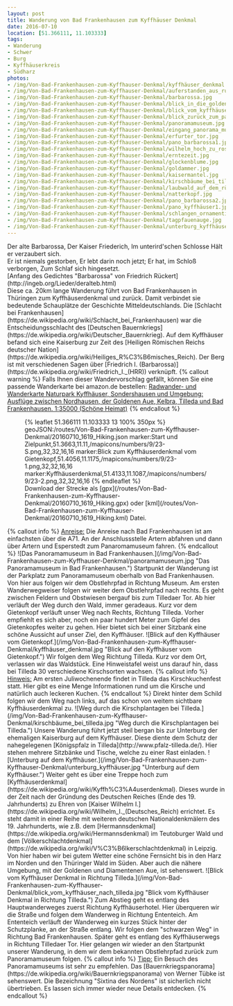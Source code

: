 ```yaml
---
layout: post
title: Wanderung von Bad Frankenhausen zum Kyffhäuser Denkmal
date: 2016-07-10
location: [51.366111, 11.103333]
tags:
- Wanderung
- Schwer
- Burg
- Kyffhäuserkreis
- Südharz
photos:
- /img/Von-Bad-Frankenhausen-zum-Kyffhauser-Denkmal/kyffhäuser_denkmal.jpg
- /img/Von-Bad-Frankenhausen-zum-Kyffhauser-Denkmal/auferstanden_aus_ruinen.jpg
- /img/Von-Bad-Frankenhausen-zum-Kyffhauser-Denkmal/barbarossa.jpg
- /img/Von-Bad-Frankenhausen-zum-Kyffhauser-Denkmal/blick_in_die_goldene_aue.jpg
- /img/Von-Bad-Frankenhausen-zum-Kyffhauser-Denkmal/blick_vom_kyffhäuser_nach_tilleda.jpg
- /img/Von-Bad-Frankenhausen-zum-Kyffhauser-Denkmal/blick_zurück_zum_panoramamuseum.jpg
- /img/Von-Bad-Frankenhausen-zum-Kyffhauser-Denkmal/panoramamuseum.jpg
- /img/Von-Bad-Frankenhausen-zum-Kyffhauser-Denkmal/eingang_panorama_museum.jpg
- /img/Von-Bad-Frankenhausen-zum-Kyffhauser-Denkmal/erfurter_tor.jpg
- /img/Von-Bad-Frankenhausen-zum-Kyffhauser-Denkmal/pano_barbarossa1.jpg
- /img/Von-Bad-Frankenhausen-zum-Kyffhauser-Denkmal/wilhelm_hoch_zu_ross.jpg
- /img/Von-Bad-Frankenhausen-zum-Kyffhauser-Denkmal/erntezeit.jpg
- /img/Von-Bad-Frankenhausen-zum-Kyffhauser-Denkmal/glockenblume.jpg
- /img/Von-Bad-Frankenhausen-zum-Kyffhauser-Denkmal/goldammer.jpg
- /img/Von-Bad-Frankenhausen-zum-Kyffhauser-Denkmal/kaisermantel.jpg
- /img/Von-Bad-Frankenhausen-zum-Kyffhauser-Denkmal/kirschbäume_bei_tilleda.jpg
- /img/Von-Bad-Frankenhausen-zum-Kyffhauser-Denkmal/laubwald_auf_dem_rückweg.jpg
- /img/Von-Bad-Frankenhausen-zum-Kyffhauser-Denkmal/natterkopf.jpg
- /img/Von-Bad-Frankenhausen-zum-Kyffhauser-Denkmal/pano_barbarossa2.jpg
- /img/Von-Bad-Frankenhausen-zum-Kyffhauser-Denkmal/pano_kyffhäuser1.jpg
- /img/Von-Bad-Frankenhausen-zum-Kyffhauser-Denkmal/schlangen_ornamentik.jpg
- /img/Von-Bad-Frankenhausen-zum-Kyffhauser-Denkmal/tagpfauenauge.jpg
- /img/Von-Bad-Frankenhausen-zum-Kyffhauser-Denkmal/unterburg_kyffhäuser.jpg
---
```

<div class="container"><div class="col-sm-4">Der alte Barbarossa,
  Der Kaiser Friederich,
  Im unterird'schen Schlosse
  Hält er verzaubert sich.</div><div class="col-sm-4">Er ist niemals gestorben,
  Er lebt darin noch jetzt;
  Er hat, im Schloß verborgen,
  Zum Schlaf sich hingesetzt.</div>
  <div class="col-sm-12">
  [Anfang des Gedichtes "Barbarossa" von Friedrich Rückert](http://ingeb.org/Lieder/deralteb.html)
</div></div>
Diese ca. 20km lange Wanderung führt von Bad Frankenhausen in Thüringen zum Kyffhäuserdenkmal und zurück. Damit verbindet sie bedeutende Schauplätze der Geschichte Mitteldeutschlands. Die [Schlacht bei Frankenhausen](https://de.wikipedia.org/wiki/Schlacht_bei_Frankenhausen) war die Entscheidungsschlacht des [Deutschen Bauernkriegs](https://de.wikipedia.org/wiki/Deutscher_Bauernkrieg). Auf dem Kyffhäuser befand sich eine Kaiserburg zur Zeit des [Heiligen Römischen Reichs deutscher Nation](https://de.wikipedia.org/wiki/Heiliges_R%C3%B6misches_Reich). Der Berg ist mit verschiedenen Sagen über [Friedrich I. (Barbarossa)](https://de.wikipedia.org/wiki/Friedrich_I._(HRR)) verknüpft.
{% callout warning %}
Falls Ihnen dieser Wandervorschlag gefällt, können Sie eine passende Wanderkarte bei amazon.de bestellen:
<a rel="nofollow" href="https://www.amazon.de/Radwander--Wanderkarte-Naturpark-Kyffhäuser-Sondershausen/dp/3895911089/ref=as_li_ss_tl?ie=UTF8&qid=1468260252&sr=8-1&keywords=kyffhäuser+wanderkarte&linkCode=ll1&tag=thueringergip-21&linkId=1c2cb212ef2f61431ecbeb09638e776d
">Radwander- und Wanderkarte Naturpark Kyffhäuser, Sondershausen und Umgebung: Ausflüge zwischen Nordhausen, der Goldenen Aue, Kelbra, Tilleda und Bad Frankenhausen. 1:35000 (Schöne Heimat)</a><img src="http://ir-de.amazon-adsystem.com/e/ir?t=thueringergip-21&l=as2&o=3&a=1468260252" width="1" height="1" border="0" alt="" style="border:none !important; margin:0px !important;" />
{% endcallout %}
<figure>{% leaflet 51.366111 11.103333 13 100% 350px %}
geoJSON:/routes/Von-Bad-Frankenhausen-zum-Kyffhauser-Denkmal/20160710_1619_Hiking.json
marker:Start und Zielpunkt,51.3663,11.11,/mapicons/numbers/9/23-S.png,32,32,16,16
marker:Blick zum Kyffhäuserdenkmal vom Gietenkopf,51.4056,11.1175,/mapicons/numbers/9/23-1.png,32,32,16,16
marker:Kyffhäuserdenkmal,51.4133,11.1087,/mapicons/numbers/9/23-2.png,32,32,16,16
{% endleaflet %}<figcaption>Download der Strecke als [gpx](/routes/Von-Bad-Frankenhausen-zum-Kyffhauser-Denkmal/20160710_1619_Hiking.gpx) oder [kml](/routes/Von-Bad-Frankenhausen-zum-Kyffhauser-Denkmal/20160710_1619_Hiking.kml) Datei.</figcaption></figure>
<!-- more -->
{% callout info %}
<u>Anreise:</u> Die Anreise nach Bad Frankenhausen ist am einfachsten über die A71. An der Anschlussstelle Artern abfahren und dann über Artern und Esperstedt zum Panaromamuseum fahren.
{% endcallout %}
![Das Panoramamuseum  in Bad Frankenhausen.](/img/Von-Bad-Frankenhausen-zum-Kyffhauser-Denkmal/panoramamuseum.jpg "Das Panoramamuseum  in Bad Frankenhausen.")
Startpunkt der Wanderung ist der Parkplatz zum Panoramamuseum oberhalb von Bad Frankenhausen. Von hier aus folgen wir dem Obstlehrpfad in Richtung Museum. Am ersten Wanderwegweiser folgen wir weiter dem Obstlehrpfad nach rechts. Es geht zwischen Feldern und Obstwiesen bergauf bis zum Tilledaer Tor. Ab hier verläuft der Weg durch den Wald, immer geradeaus. Kurz vor dem Gietenkopf verläuft unser Weg nach Rechts, Richtung Tilleda. Vorher empfiehlt es sich aber, noch ein paar hundert Meter zum Gipfel des Gietenkopfes weiter zu gehen. Hier bietet sich bei einer Sitzbank eine schöne Aussicht auf unser Ziel, den Kyffhäuser.
![Blick auf den Kyffhäuser vom Gietenkopf.](/img/Von-Bad-Frankenhausen-zum-Kyffhauser-Denkmal/kyffhäuser_denkmal.jpg "Blick auf den Kyffhäuser vom Gietenkopf.")
Wir folgen dem Weg Richtung Tilleda. Kurz vor dem Ort, verlassen wir das Waldstück. Eine Hinweistafel weist uns darauf hin, dass bei Tilleda 30 verschiedene Kirschsorten wachsen.
{% callout info %}
<u>Hinweis:</u> Am ersten Juliwochenende findet in Tilleda das Kirschkuchenfest statt. Hier gibt es eine Menge Informationen rund um die Kirsche und natürlich auch leckeren Kuchen.
{% endcallout %}
Direkt hinter dem Schild folgen wir dem Weg nach links, auf das schon von weitem sichtbare Kyffhäuserdenkmal zu.
![Weg durch die Kirschplantagen bei Tilleda.](/img/Von-Bad-Frankenhausen-zum-Kyffhauser-Denkmal/kirschbäume_bei_tilleda.jpg "Weg durch die Kirschplantagen bei Tilleda.")
Unsere Wanderung führt jetzt steil bergan bis zur Unterburg der ehemaligen Kaiserburg auf dem Kyffhäuser. Diese diente dem Schutz der nahegelegenen [Königspfalz in Tilleda](http://www.pfalz-tilleda.de/). Hier stehen mehrere Sitzbänke und Tische, welche zu einer Rast einladen.
![Unterburg auf dem Kyffhäuser.](/img/Von-Bad-Frankenhausen-zum-Kyffhauser-Denkmal/unterburg_kyffhäuser.jpg "Unterburg auf dem Kyffhäuser.")
Weiter geht es über eine Treppe hoch zum [Kyffhäuserdenkmal](https://de.wikipedia.org/wiki/Kyffh%C3%A4userdenkmal). Dieses wurde in der Zeit nach der Gründung des Deutschen Reiches (Ende des 19. Jahrhunderts) zu Ehren von [Kaiser Wilhelm I.](https://de.wikipedia.org/wiki/Wilhelm_I._(Deutsches_Reich) errichtet. Es steht damit in einer Reihe mit weiteren deutschen Nationaldenkmälern des 19. Jahrhunderts, wie z.B. dem [Hermannsdenkmal](https://de.wikipedia.org/wiki/Hermannsdenkmal) im Teutoburger Wald und dem [Völkerschlachtdenkmal](https://de.wikipedia.org/wiki/V%C3%B6lkerschlachtdenkmal) in Leipzig. Von hier haben wir bei gutem Wetter eine schöne Fernsicht bis in den Harz im Norden und den Thüringer Wald im Süden. Aber auch die nähere Umgebung, mit der Goldenen und Diamentenen Aue, ist sehenswert.
![Blick vom Kyffhäuser Denkmal in Richtung Tilleda.](/img/Von-Bad-Frankenhausen-zum-Kyffhauser-Denkmal/blick_vom_kyffhäuser_nach_tilleda.jpg "Blick vom Kyffhäuser Denkmal in Richtung Tilleda.")
Zum Abstieg geht es entlang des Hauptwanderweges zuerst Richtung Kyffhäuserhotel. Hier überqueren wir die Straße und folgen dem Wanderweg in Richtung Ententeich. Am Ententeich verläuft der Wanderweg ein kurzes Stück hinter der Schutzplanke, an der Straße entlang. Wir folgen dem "schwarzen Weg" in Richtung Bad Frankenhausen. Später geht es entlang des Kyffhäuserwegs in Richtung Tilledaer Tor. Hier gelangen wir wieder an den Startpunkt unserer Wanderung, in dem wir dem bekannten Obstlehrpfad zurück zum Panoramamuseum folgen.
{% callout info %}
<u>Tipp:</u> Ein Besuch des Panoramamuseums ist sehr zu empfehlen. Das [Bauernkriegspanorama](https://de.wikipedia.org/wiki/Bauernkriegspanorama) von Werner Tübke ist sehenswert. Die Bezeichnung "Sixtina des Nordens" ist sicherlich nicht übertrieben. Es lassen sich immer wieder neue Details entdecken.
{% endcallout %}
